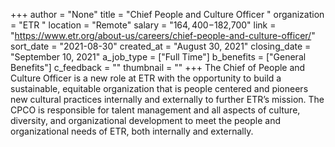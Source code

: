 +++
author = "None"
title = "Chief People and Culture Officer  "
organization = "ETR "
location = "Remote"
salary = "$164,400-$182,700"
link = "https://www.etr.org/about-us/careers/chief-people-and-culture-officer/"
sort_date = "2021-08-30"
created_at = "August 30, 2021"
closing_date = "September 10, 2021"
a_job_type = ["Full Time"]
b_benefits = ["General Benefits"]
c_feedback = ""
thumbnail = ""
+++
The Chief of People and Culture Officer is a new role at ETR with the opportunity to build a sustainable, equitable organization that is people centered and pioneers new cultural practices internally and externally to further ETR’s mission. The CPCO is responsible for talent management and all aspects of culture, diversity, and organizational development to meet the people and organizational needs of ETR, both internally and externally.